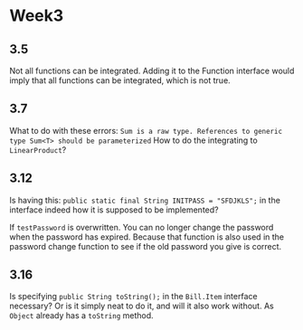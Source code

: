 # Week3

## 3.5
Not all functions can be integrated. Adding it to the Function interface would imply that all functions can be integrated, which is not true.

## 3.7
What to do with these errors:
`Sum is a raw type. References to generic type Sum<T> should be parameterized`
How to do the integrating to `LinearProduct`?

## 3.12
Is having this: `public static final String INITPASS = "SFDJKLS";` in the interface indeed how it is supposed to be implemented?

If `testPassword` is overwritten. You can no longer change the password when the password has expired. Because that function is also used in the password change function to see if the old password you give is correct.

## 3.16
Is specifying `public String toString();` in the `Bill.Item` interface necessary? Or is it simply neat to do it, and will it also work without. As `Object` already has a `toString` method.
